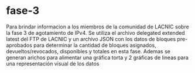 # fase-3

Para brindar informacion a los miembros de la comunidad de LACNIC sobre la fase 3 de agotamiento de IPv4.
Se utiliza el archivo delegated extended latest del FTP de LACNIC y un archivo JSON con los datos de bloques pre-aprobados para determinar la cantidad de bloques asignados, devueltos/revocados, disponibles y totales en esta fase.
Ademas se generan arichos para alimentar una gráfica torta y 2 gráficas de lineas para una representación visual de los datos
